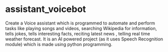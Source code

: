 # assistant_voicebot

Create a Voice assistant which is programmed to automate and perform tasks like playing songs and videos, searching Wikipedia for information, tells jokes, tells interesting facts, reciting latest news , telling real time weather forecast. It is an AI powered project (as it uses Speech Recognition module) which is made using python programming.
